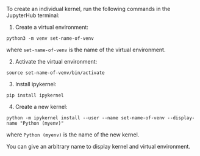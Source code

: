To create an individual kernel, run the following commands in the JupyterHub terminal:

1. Create a virtual environment:

```console
python3 -m venv set-name-of-venv
```

where `set-name-of-venv` is the name of the virtual environment.

2. Activate the virtual environment:

```console
source set-name-of-venv/bin/activate
```

3. Install ipykernel:

```console
pip install ipykernel
```

4. Create a new kernel:

```console
python -m ipykernel install --user --name set-name-of-venv --display-name "Python (myenv)"
```

where `Python (myenv)` is the name of the new kernel.

You can give an arbitrary name to display kernel and virtual environment.
